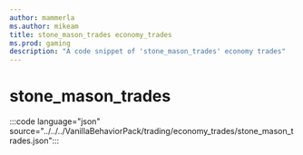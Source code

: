 ```yaml
---
author: mammerla
ms.author: mikeam
title: stone_mason_trades economy_trades
ms.prod: gaming
description: "A code snippet of 'stone_mason_trades' economy trades"
---
```


# stone_mason_trades

:::code language="json" source="../../../VanillaBehaviorPack/trading/economy_trades/stone_mason_trades.json":::
